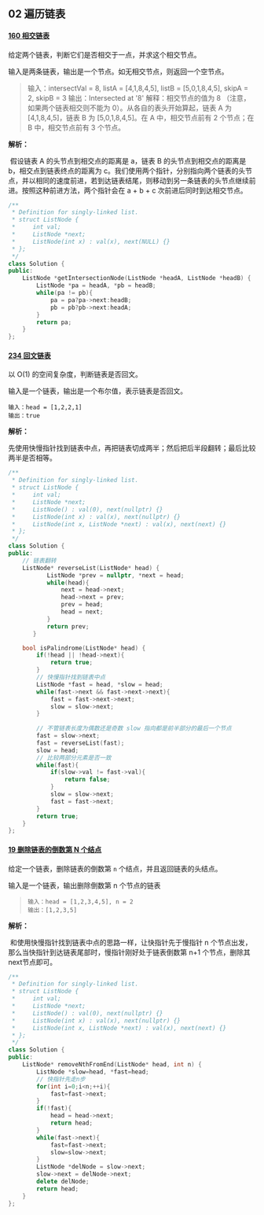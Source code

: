 ## 02 遍历链表

#### [160 相交链表](https://leetcode-cn.com/problems/intersection-of-two-linked-lists/)

给定两个链表，判断它们是否相交于一点，并求这个相交节点。

输入是两条链表，输出是一个节点。如无相交节点，则返回一个空节点。

> 输入：intersectVal = 8, listA = [4,1,8,4,5], listB = [5,0,1,8,4,5], skipA = 2, skipB = 3
> 输出：Intersected at '8'
> 解释：相交节点的值为 8 （注意，如果两个链表相交则不能为 0）。从各自的表头开始算起，链表 A 为 [4,1,8,4,5]，链表 B 为 [5,0,1,8,4,5]。在 A 中，相交节点前有 2 个节点；在 B 中，相交节点前有 3 个节点。

**解析：**

​	假设链表 A 的头节点到相交点的距离是 a，链表 B 的头节点到相交点的距离是 b，相交点到链表终点的距离为 c。我们使用两个指针，分别指向两个链表的头节点，并以相同的速度前进，若到达链表结尾，则移动到另一条链表的头节点继续前进。按照这种前进方法，两个指针会在 a + b + c 次前进后同时到达相交节点。

```cpp
/**
 * Definition for singly-linked list.
 * struct ListNode {
 *     int val;
 *     ListNode *next;
 *     ListNode(int x) : val(x), next(NULL) {}
 * };
 */
class Solution {
public:
    ListNode *getIntersectionNode(ListNode *headA, ListNode *headB) {
        ListNode *pa = headA, *pb = headB;
        while(pa != pb){
            pa = pa?pa->next:headB;
            pb = pb?pb->next:headA;
        }
        return pa;
    }
};
```

#### [234 回文链表](https://leetcode-cn.com/problems/palindrome-linked-list/)

以 O(1) 的空间复杂度，判断链表是否回文。

输入是一个链表，输出是一个布尔值，表示链表是否回文。

```
输入：head = [1,2,2,1]
输出：true
```

**解析：**

​	先使用快慢指针找到链表中点，再把链表切成两半；然后把后半段翻转；最后比较两半是否相等。

```cpp
/**
 * Definition for singly-linked list.
 * struct ListNode {
 *     int val;
 *     ListNode *next;
 *     ListNode() : val(0), next(nullptr) {}
 *     ListNode(int x) : val(x), next(nullptr) {}
 *     ListNode(int x, ListNode *next) : val(x), next(next) {}
 * };
 */
class Solution {
public:
    // 链表翻转
    ListNode* reverseList(ListNode* head) {
           ListNode *prev = nullptr, *next = head;
           while(head){
               next = head->next;
               head->next = prev;
               prev = head;
               head = next;
           }
           return prev;
       }

    bool isPalindrome(ListNode* head) {
        if(!head || !head->next){
            return true;
        }
        // 快慢指针找到链表中点
        ListNode *fast = head, *slow = head;
        while(fast->next && fast->next->next){
            fast = fast->next->next;
            slow = slow->next;
        }
        
        // 不管链表长度为偶数还是奇数 slow 指向都是前半部分的最后一个节点
        fast = slow->next;
        fast = reverseList(fast);
        slow = head;
        // 比较两部分元素是否一致
        while(fast){
            if(slow->val != fast->val){
                return false;
            }
            slow = slow->next;
            fast = fast->next;
        }
        return true;
    }
};
```

#### [19 删除链表的倒数第 N 个结点](https://leetcode-cn.com/problems/remove-nth-node-from-end-of-list/)

给定一个链表，删除链表的倒数第 `n` 个结点，并且返回链表的头结点。

输入是一个链表，输出删除倒数第 n 个节点的链表

> ```
> 输入：head = [1,2,3,4,5], n = 2
> 输出：[1,2,3,5]
> ```

**解析：**

​	和使用快慢指针找到链表中点的思路一样，让快指针先于慢指针 n 个节点出发，那么当快指针到达链表尾部时，慢指针刚好处于链表倒数第 n+1 个节点，删除其next节点即可。

```cpp
/**
 * Definition for singly-linked list.
 * struct ListNode {
 *     int val;
 *     ListNode *next;
 *     ListNode() : val(0), next(nullptr) {}
 *     ListNode(int x) : val(x), next(nullptr) {}
 *     ListNode(int x, ListNode *next) : val(x), next(next) {}
 * };
 */
class Solution {
public:
    ListNode* removeNthFromEnd(ListNode* head, int n) {
        ListNode *slow=head, *fast=head;
        // 快指针先走n步
        for(int i=0;i<n;++i){
            fast=fast->next;
        }
        if(!fast){
            head = head->next;
            return head;
        }
        while(fast->next){
            fast=fast->next;
            slow=slow->next;
        }
        ListNode *delNode = slow->next;
        slow->next = delNode->next;
        delete delNode;
        return head;
    }
};
```



